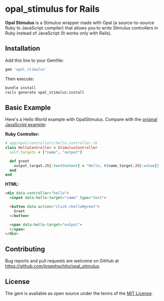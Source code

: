 # opal_stimulus for Rails

**Opal Stimulus** is a Stimulus wrapper made with Opal (a source-to-source Ruby to JavaScript compiler) that allows you to write Stimulus controllers in Ruby instead of JavaScript (It works only with Rails).

## Installation

Add this line to your Gemfile:

```ruby
gem 'opal_stimulus'
```

Then execute:

```bash
bundle install
rails generate opal_stimulus:install
```

## Basic Example

Here's a Hello World example with OpalStimulus. Compare with the [original JavaScript example](https://stimulus.hotwired.dev/handbook/hello-stimulus):

**Ruby Controller:**

```ruby
# app/opal/controllers/hello_controller.rb
class HelloController < StimulusController
  self.targets = ["name", "output"]

  def greet
    output_target.JS[:textContent] = "Hello, #{name_target.JS[:value]}!"
  end
end
```

**HTML:**

```html
<div data-controller="hello">
  <input data-hello-target="name" type="text">

  <button data-action="click->hello#greet">
    Greet
  </button>

  <span data-hello-target="output">
  </span>
</div>
```

## Contributing

Bug reports and pull requests are welcome on GitHub at https://github.com/josephschito/opal_stimulus.

## License

The gem is available as open source under the terms of the [MIT License](https://opensource.org/licenses/MIT).
